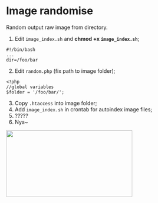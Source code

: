 Image randomise
===============

Random output raw image from directory.

1. Edit `image_index.sh` and **chmod +x `image_index.sh`**;
```
#!/bin/bash
...
dir=/foo/bar
```

2. Edit `random.php` (fix path to image folder);
```
<?php
//global variables
$folder = '/foo/bar/';
```

3. Copy `.htaccess` into image folder;
4. Add `image_index.sh` in crontab for autoindex image files;
5. ?????
6. Nya~

<img src="https://raw.github.com/fastpoke/image_randomise/master/preview.png" width="342" height="180">

